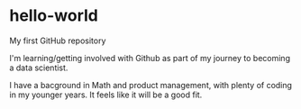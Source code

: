 # hello-world
My first GitHub repository

I'm learning/getting involved with Github as part of my journey to becoming a data scientist. 

I have a bacground in Math and product management, with plenty of coding in my younger years. It feels like it will be a good fit. 
